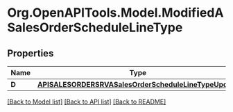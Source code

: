 # Org.OpenAPITools.Model.ModifiedASalesOrderScheduleLineType

## Properties

Name | Type | Description | Notes
------------ | ------------- | ------------- | -------------
**D** | [**APISALESORDERSRVASalesOrderScheduleLineTypeUpdate**](APISALESORDERSRVASalesOrderScheduleLineTypeUpdate.md) |  | [optional] 

[[Back to Model list]](../README.md#documentation-for-models) [[Back to API list]](../README.md#documentation-for-api-endpoints) [[Back to README]](../README.md)

